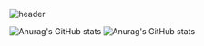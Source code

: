 ![header](https://capsule-render.vercel.app/api?type=waving&color=auto&height=300&section=header&text=Directrix%20Baek&fontSize=90)

![Anurag's GitHub stats](https://github-readme-stats.vercel.app/api?username=baekmani&show_icons=true&theme=merko) ![Anurag's GitHub stats](https://github-readme-stats.vercel.app/api?username=baekmani&show_icons=true&theme=merko)
